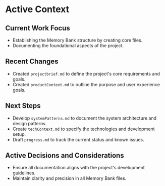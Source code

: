 # Active Context

## Current Work Focus
- Establishing the Memory Bank structure by creating core files.
- Documenting the foundational aspects of the project.

## Recent Changes
- Created `projectbrief.md` to define the project's core requirements and goals.
- Created `productContext.md` to outline the purpose and user experience goals.

## Next Steps
- Develop `systemPatterns.md` to document the system architecture and design patterns.
- Create `techContext.md` to specify the technologies and development setup.
- Draft `progress.md` to track the current status and known issues.

## Active Decisions and Considerations
- Ensure all documentation aligns with the project's development guidelines.
- Maintain clarity and precision in all Memory Bank files.
